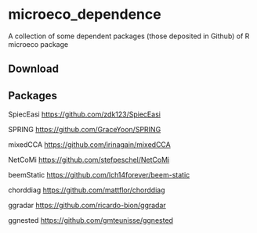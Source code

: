 # microeco_dependence

A collection of some dependent packages (those deposited in Github) of R microeco package

## Download


## Packages

SpiecEasi https://github.com/zdk123/SpiecEasi

SPRING  https://github.com/GraceYoon/SPRING

mixedCCA  https://github.com/irinagain/mixedCCA

NetCoMi  https://github.com/stefpeschel/NetCoMi

beemStatic  https://github.com/lch14forever/beem-static

chorddiag  https://github.com/mattflor/chorddiag

ggradar  https://github.com/ricardo-bion/ggradar

ggnested  https://github.com/gmteunisse/ggnested



